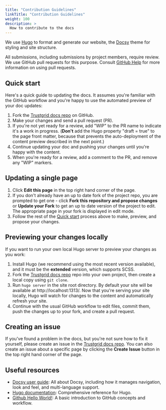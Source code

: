 ```yaml
---
title: "Contribution Guidelines"
linkTitle: "Contribution Guidelines"
weight: 100
description: >
  How to contribute to the docs
---
```


We use [Hugo](https://gohugo.io/) to format and generate our website, the [Docsy](https://github.com/google/docsy) theme for styling and site structure.

All submissions, including submissions by project members, require review.
We use GitHub pull requests for this purpose. Consult
[GitHub Help](https://help.github.com/articles/about-pull-requests/) for more
information on using pull requests.

## Quick start

Here's a quick guide to updating the docs. It assumes you're familiar with the
GitHub workflow and you're happy to use the automated preview of your doc
updates:

1. Fork the [Trustgrid docs repo](https://github.com/trustgrid/docs) on GitHub.
1. Make your changes and send a pull request (PR).
1. If you're not yet ready for a review, add "WIP" to the PR name to indicate
   it's a work in progress. (**Don't** add the Hugo property
   "draft = true" to the page front matter, because that prevents the
   auto-deployment of the content preview described in the next point.)
1. Continue updating your doc and pushing your changes until you're happy with
   the content.
1. When you're ready for a review, add a comment to the PR, and remove any
   "WIP" markers.

## Updating a single page

1. Click **Edit this page** in the top right hand corner of the page.
1. If you don't already have an up to date fork of the project repo, you are prompted to get one - click **Fork this repository and propose changes** or **Update your Fork** to get an up to date version of the project to edit. The appropriate page in your fork is displayed in edit mode.
1. Follow the rest of the [Quick start](#quick-start) process above to make, preview, and propose your changes.

## Previewing your changes locally

If you want to run your own local Hugo server to preview your changes as you work:

1. Install Hugo (we recommend using the most recent version available), and it must be the **extended** version, which supports SCSS.
1. Fork the [Trustgrid docs repo](https://github.com/trustgrid/docs) repo into your own project, then create a local copy using `git clone`.
1. Run `hugo server` in the site root directory. By default your site will be available at http://localhost:1313/. Now that you're serving your site locally, Hugo will watch for changes to the content and automatically refresh your site.
1. Continue with the usual GitHub workflow to edit files, commit them, push the
   changes up to your fork, and create a pull request.

## Creating an issue

If you've found a problem in the docs, but you're not sure how to fix it yourself, please create an issue in the [Trustgrid docs repo](https://github.com/trustgrid/docs/issues). You can also create an issue about a specific page by clicking the **Create Issue** button in the top right hand corner of the page.

## Useful resources

- [Docsy user guide](https://www.docsy.dev/docs/): All about Docsy, including how it manages navigation, look and feel, and multi-language support.
- [Hugo documentation](https://gohugo.io/documentation/): Comprehensive reference for Hugo.
- [Github Hello World!](https://guides.github.com/activities/hello-world/): A basic introduction to GitHub concepts and workflow.
